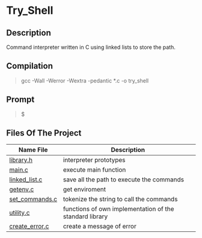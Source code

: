 # Try_Shell

## Description
Command interpreter written in C using linked lists to store the path.

## Compilation 

> gcc -Wall -Werror -Wextra -pedantic *.c -o try_shell

## Prompt

> $

## Files Of The Project

Name File | Description
------------- | -------------
[library.h](./src/library.h) | interpreter prototypes
[main.c](./src/main.c)    | execute main function
[linked_list.c](./src/linked_list.c) | save all the path to execute the commands
[getenv.c](./src/getenv.c) | get enviroment
[set_commands.c](./src/set_commands.c) | tokenize the string to call the commands
[utility.c](./src/utility.c) | functions of own implementation of the standard library
[create_error.c](./src/create_error.c)| create a message of error
